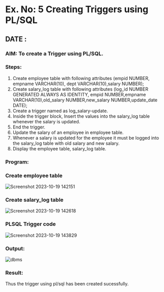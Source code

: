 # Ex. No: 5 Creating Triggers using PL/SQL
## DATE : 
### AIM: To create a Trigger using PL/SQL.

### Steps:
1. Create employee table with following attributes (empid NUMBER, empname VARCHAR(10), dept VARCHAR(10),salary NUMBER);
2. Create salary_log table with following attributes (log_id NUMBER GENERATED ALWAYS AS IDENTITY, empid NUMBER,empname VARCHAR(10),old_salary NUMBER,new_salary NUMBER,update_date DATE);
3. Create a trigger named as log_salary-update.
4. Inside the trigger block, Insert the values into the salary_log table whenever the salary is updated.
5. End the trigger.
6. Update the salary of an employee in employee table.
7. Whenever a salary is updated for the employee it must be logged into the salary_log table with old salary and new salary.
8. Display the employee table, salary_log table.

### Program:
### Create employee table

![Screenshot 2023-10-19 142151](https://github.com/vidhyadharan-03/Ex-No-5-Creating-Triggers-using-PL-SQL/assets/114286357/cf856b4b-1dd6-4a26-975e-03d20d6ce4c3)

### Create salary_log table


![Screenshot 2023-10-19 142618](https://github.com/vidhyadharan-03/Ex-No-5-Creating-Triggers-using-PL-SQL/assets/114286357/defb7458-3797-4e53-b2fd-98e4997bd1a6)


### PLSQL Trigger code

![Screenshot 2023-10-19 143829](https://github.com/vidhyadharan-03/Ex-No-5-Creating-Triggers-using-PL-SQL/assets/114286357/f235781c-190c-432f-9522-e5185f0d37b1)



### Output:

![dbms](https://github.com/vidhyadharan-03/Ex-No-5-Creating-Triggers-using-PL-SQL/assets/114286357/deef767f-7dfe-408d-9d04-5af9c00a4050)



### Result:
Thus the trigger using pl/sql has been created sucessfully.
